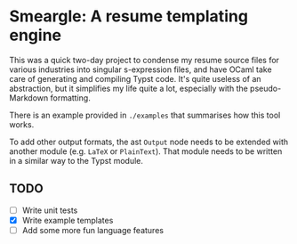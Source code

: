 # Smeargle: A resume templating engine

This was a quick two-day project to condense my resume source files for various industries into singular s-expression files, and have OCaml take care of generating and compiling Typst code. It's quite useless of an abstraction, but it simplifies my life quite a lot, especially with the pseudo-Markdown formatting.

There is an example provided in `./examples` that summarises how this tool works.

To add other output formats, the ast `Output` node needs to be extended with another module (e.g. `LaTeX` or `PlainText`). That module needs to be written in a similar way to the Typst module.

## TODO
- [ ] Write unit tests
- [x] Write example templates
- [ ] Add some more fun language features
